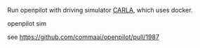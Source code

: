 Run openpilot with driving simulator [CARLA](http://carla.org/), which uses docker.

openpilot sim

see
https://github.com/commaai/openpilot/pull/1987